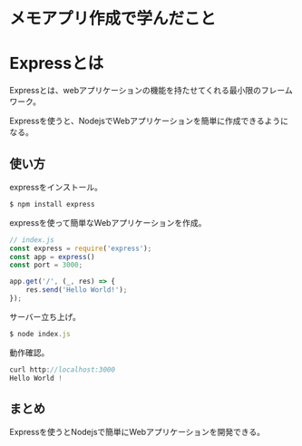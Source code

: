 # メモアプリ作成で学んだこと

# Expressとは

Expressとは、webアプリケーションの機能を持たせてくれる最小限のフレームワーク。

Expressを使うと、NodejsでWebアプリケーションを簡単に作成できるようになる。

## 使い方

expressをインストール。

```jsx
$ npm install express
```

expressを使って簡単なWebアプリケーションを作成。

```jsx
// index.js
const express = require('express');
const app = express()
const port = 3000;

app.get('/', (_, res) => {
	res.send('Hello World!');
});
```

サーバー立ち上げ。

```jsx
$ node index.js
```

動作確認。

```jsx
curl http://localhost:3000
Hello World !
```

## まとめ

Expressを使うとNodejsで簡単にWebアプリケーションを開発できる。

